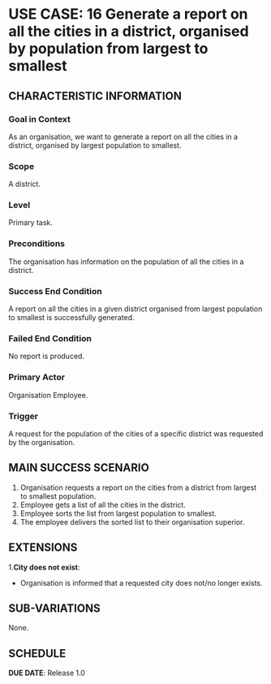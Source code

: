 # USE CASE: 16 Generate a report on all the cities in a district, organised by population from largest to smallest

## CHARACTERISTIC INFORMATION

### Goal in Context

As an organisation, we want to generate a report on all the cities in a district, organised by largest population to smallest.

### Scope

A district.

### Level

Primary task.

### Preconditions

The organisation has information on the population of all the cities in a district.

### Success End Condition

A report on all the cities in a given district organised from largest population to smallest is successfully generated.

### Failed End Condition

No report is produced.

### Primary Actor

Organisation Employee.

### Trigger

A request for the population of the cities of a specific district was requested by the organisation.

## MAIN SUCCESS SCENARIO

1. Organisation requests a report on the cities from a district from largest to smallest population.
2. Employee gets a list of all the cities in the district.
3. Employee sorts the list from largest population to smallest.
4. The employee delivers the sorted list to their organisation superior.

## EXTENSIONS

1.**City does not exist**:
- Organisation is informed that a requested city does not/no longer exists.

## SUB-VARIATIONS

None.

## SCHEDULE

**DUE DATE**: Release 1.0